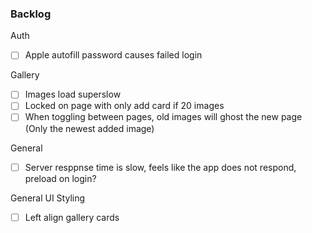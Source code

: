 ### Backlog

Auth

- [ ] Apple autofill password causes failed login

Gallery

- [ ] Images load superslow
- [ ] Locked on page with only add card if 20 images
- [ ] When toggling between pages, old images will ghost the new page (Only the newest added image)

General

- [ ] Server resppnse time is slow, feels like the app does not respond, preload on login?

General UI Styling

- [ ] Left align gallery cards

